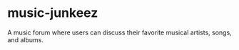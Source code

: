 # music-junkeez
A music forum where users can discuss their favorite musical artists, songs, and albums.
